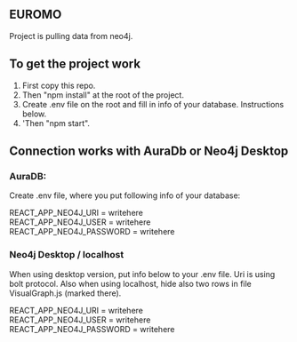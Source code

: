 ## EUROMO

Project is pulling data from neo4j. 


## To get the project work

1. First copy this repo. 
2. Then "npm install" at the root of the project. 
3. Create .env file on the root and fill in info of your database. Instructions below.
4. 'Then "npm start". 


## Connection works with AuraDb or Neo4j Desktop

### AuraDB:
Create .env file, where you put following info
of your database:

REACT_APP_NEO4J_URI = writehere  
REACT_APP_NEO4J_USER = writehere  
REACT_APP_NEO4J_PASSWORD = writehere  

### Neo4j Desktop / localhost
When using desktop version, put info below 
to your .env file. Uri is using bolt protocol. 
Also when using localhost, hide also two rows in file VisualGraph.js (marked there).

REACT_APP_NEO4J_URI = writehere  
REACT_APP_NEO4J_USER = writehere  
REACT_APP_NEO4J_PASSWORD = writehere  



